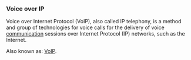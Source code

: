 ### Voice over IP

<p class="c8"><span>Voice over Internet Protocol (VoIP), also called IP telephony, is a method and group of technologies for </span><span>voice calls</span><span>&nbsp;for the delivery of </span><span>voice </span><span class="c2"><a class="c3" href="#h.w02a6srdng3j">communication</a></span><span>&nbsp;sessions over </span><span class="c21">Internet Protocol</span><span>&nbsp;(IP) networks, such as the </span><span>Internet</span><span class="c0">.</span></p><p class="c8"><span>Also known as: </span><span class="c2"><a class="c3" href="#h.uc1cvjmqqq0u">VoIP</a></span><span class="c0">.</span></p>